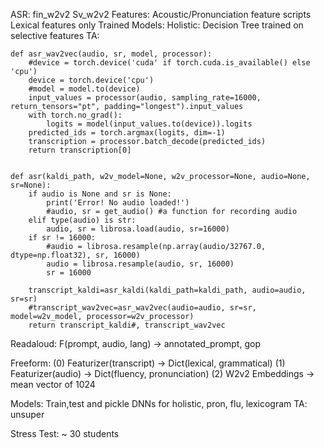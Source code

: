 ASR: 
    fin_w2v2
    Sv_w2v2
Features:
    Acoustic/Pronunciation feature scripts
    Lexical features  only
Trained Models:
    Holistic: Decision Tree trained on selective features
    TA: 

```
def asr_wav2vec(audio, sr, model, processor):
    #device = torch.device('cuda' if torch.cuda.is_available() else 'cpu')
    device = torch.device('cpu')
    #model = model.to(device)
    input_values = processor(audio, sampling_rate=16000, return_tensors="pt", padding="longest").input_values
    with torch.no_grad():
        logits = model(input_values.to(device)).logits
    predicted_ids = torch.argmax(logits, dim=-1)
    transcription = processor.batch_decode(predicted_ids)
    return transcription[0]


def asr(kaldi_path, w2v_model=None, w2v_processor=None, audio=None, sr=None):
    if audio is None and sr is None:
        print('Error! No audio loaded!')
        #audio, sr = get_audio() #a function for recording audio
    elif type(audio) is str:
        audio, sr = librosa.load(audio, sr=16000)
    if sr != 16000:
        #audio = librosa.resample(np.array(audio/32767.0, dtype=np.float32), sr, 16000)
        audio = librosa.resample(audio, sr, 16000)
        sr = 16000

    transcript_kaldi=asr_kaldi(kaldi_path=kaldi_path, audio=audio, sr=sr)
    #transcript_wav2vec=asr_wav2vec(audio=audio, sr=sr, model=w2v_model, processor=w2v_processor)
    return transcript_kaldi#, transcript_wav2vec
```


Readaloud: F(prompt, audio, lang) -> annotated_prompt, gop

Freeform: (0) Featurizer(transcript) -> Dict(lexical, grammatical)
        (1) Featurizer(audio) -> Dict(fluency, pronunciation)
        (2) W2v2 Embeddings -> mean vector of 1024

Models:
    Train,test and pickle DNNs for holistic, pron, flu, lexicogram
    TA: unsuper

Stress  Test: ~ 30 students
